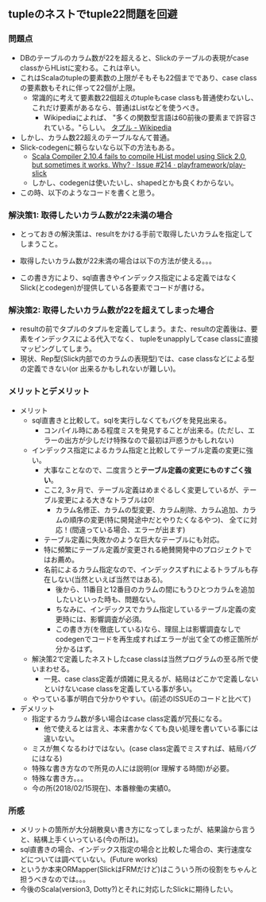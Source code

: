 ## tupleのネストでtuple22問題を回避

### 問題点
* DBのテーブルのカラム数が22を超えると、Slickのテーブルの表現がcase classからHListに変わる。これは辛い。
* これはScalaのtupleの要素数の上限がそもそも22個までであり、case classの要素数もそれに伴って22個が上限。
  * 常識的に考えて要素数22個超えのtupleもcase classも普通使わないし、
    これだけ要素があるなら、普通はListなどを使うべき。
    * Wikipediaによれば、
      "多くの関数型言語は60前後の要素まで許容されている。"らしい。
      [タプル - Wikipedia](https://ja.wikipedia.org/wiki/%E3%82%BF%E3%83%97%E3%83%AB)
* しかし、カラム数22超えのテーブルなんて普通。
* Slick-codegenに頼らないなら以下の方法もある。
  * [Scala Compiler 2.10.4 fails to compile HList model using Slick 2.0, but sometimes it works. Why? · Issue #214 · playframework/play-slick](https://github.com/playframework/play-slick/issues/214)
  * しかし、codegenは使いたいし、shapedとかも良くわからない。
* この時、以下のようなコードを書くと思う。

### 解決策1: 取得したいカラム数が22未満の場合
* とっておきの解決策は、resultをかける手前で取得したいカラムを指定してしまうこと。
* 取得したいカラム数が22未満の場合は以下の方法が使える。。。

* この書き方により、sql直書きやインデックス指定による定義ではなくSlick(とcodegen)が提供している各要素でコードが書ける。

### 解決策2: 取得したいカラム数が22を超えてしまった場合
* resultの前でタプルのタプルを定義してしまう。また、resultの定義後は、要素をインデックスによる代入でなく、
  tupleをunapplyしてcase classに直接マッピングしてしまう。
* 現状、Rep型(Slick内部でのカラムの表現型)では、case classなどによる型の定義できない(or 出来るかもしれないが難しい)。

### メリットとデメリット
* メリット
  * sql直書きと比較して。sqlを実行しなくてもバグを発見出来る。
    * コンパイル時にある程度ミスを発見することが出来る。(ただし、エラーの出方が少しだけ特殊なので最初は戸惑うかもしれない)
  * インデックス指定によるカラム指定と比較してテーブル定義の変更に強い。
    * 大事なことなので、二度言うと**テーブル定義の変更にものすごく強い**。
    * ここ2, 3ヶ月で、テーブル定義はめまぐるしく変更しているが、テーブル変更による大きなトラブルは0!
      * カラム名修正、カラムの型変更、カラム削除、カラム追加、カラムの順序の変更(特に開発途中だとやりたくなるやつ)、
        全てに対応！(間違っている場合、エラーが出ます)
    * テーブル定義に失敗かのような巨大なテーブルにも対応。
    * 特に頻繁にテーブル定義が変更される絶賛開発中のプロジェクトではお薦め。
    * 名前によるカラム指定なので、インデックスずれによるトラブルも存在しない(当然といえば当然ではある)。
      * 後から、11番目と12番目のカラムの間にもうひとつカラムを追加したいといった時も、問題ない。
      * ちなみに、インデックスでカラム指定しているテーブル定義の変更時には、影響調査が必須。
      * この書き方(を徹底している)なら、理屈上は影響調査なしでcodegenでコードを再生成すればエラーが出て全ての修正箇所が分かるはず。
  * 解決策2で定義したネストしたcase classは当然プログラムの至る所で使いまわせる。
    * 一見、case class定義が煩雑に見えるが、結局はどこかで定義しないといけないcase classを定義している事が多い。
  * やっている事が明白で分かりやすい。(前述のISSUEのコードと比べて)
* デメリット
  * 指定するカラム数が多い場合はcase class定義が冗長になる。
    * 他で使えるとは言え、本来書かなくても良い処理を書いている事には違いない。
  * ミスが無くなるわけではない。(case class定義でミスすれば、結局バグにはなる)
  * 特殊な書き方なので所見の人には説明(or 理解する時間)が必要。
  * 特殊な書き方。。。
  * 今の所(2018/02/15現在)、本番稼働の実績0。

### 所感
* メリットの箇所が大分胡散臭い書き方になってしまったが、結果論から言うと、結構上手くいっている(今の所は)。
* sql直書きの場合、インデックス指定の場合と比較した場合の、実行速度などについては調べていない。(Future works)
* というか本来ORMapper(SlickはFRMだけど)はこういう所の役割をちゃんと担うべきなのでは。。。
* 今後のScala(version3, Dotty?)とそれに対応したSlickに期待したい。
